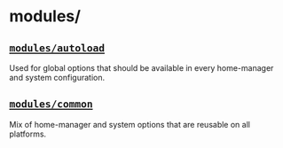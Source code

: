 # modules/

## [`modules/autoload`](./autoload)

Used for global options that should be available in every home-manager and
system configuration.

## [`modules/common`](./common)

Mix of home-manager and system options that are reusable on all platforms.
